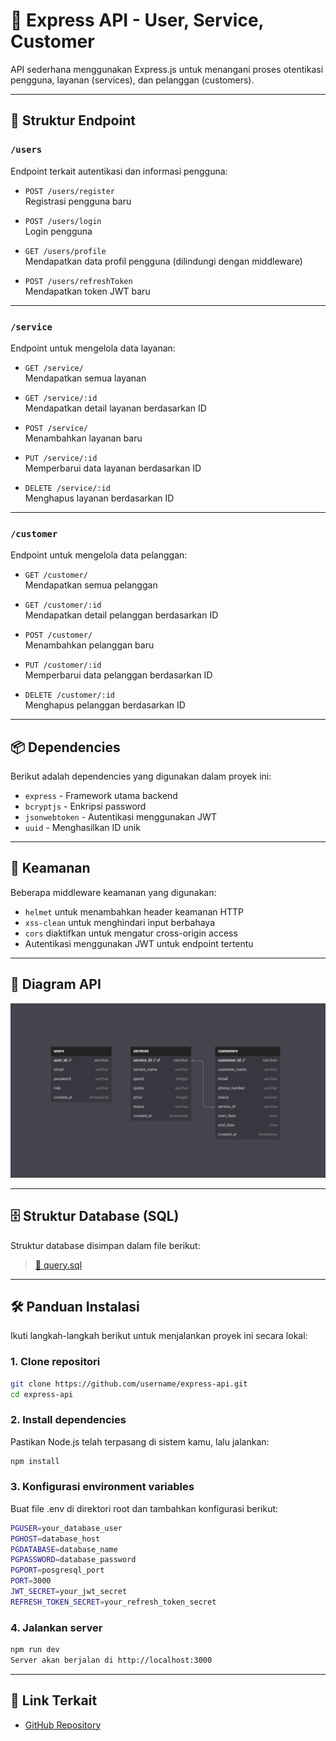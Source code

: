 # 🚀 Express API - User, Service, Customer

API sederhana menggunakan Express.js untuk menangani proses otentikasi pengguna, layanan (services), dan pelanggan (customers).

---

## 📁 Struktur Endpoint

### `/users`

Endpoint terkait autentikasi dan informasi pengguna:

- `POST /users/register`  
  Registrasi pengguna baru

- `POST /users/login`  
  Login pengguna

- `GET /users/profile`  
  Mendapatkan data profil pengguna (dilindungi dengan middleware)

- `POST /users/refreshToken`  
  Mendapatkan token JWT baru

---

### `/service`

Endpoint untuk mengelola data layanan:

- `GET /service/`  
  Mendapatkan semua layanan

- `GET /service/:id`  
  Mendapatkan detail layanan berdasarkan ID

- `POST /service/`  
  Menambahkan layanan baru

- `PUT /service/:id`  
  Memperbarui data layanan berdasarkan ID

- `DELETE /service/:id`  
  Menghapus layanan berdasarkan ID

---

### `/customer`

Endpoint untuk mengelola data pelanggan:

- `GET /customer/`  
  Mendapatkan semua pelanggan

- `GET /customer/:id`  
  Mendapatkan detail pelanggan berdasarkan ID

- `POST /customer/`  
  Menambahkan pelanggan baru

- `PUT /customer/:id`  
  Memperbarui data pelanggan berdasarkan ID

- `DELETE /customer/:id`  
  Menghapus pelanggan berdasarkan ID

---

## 📦 Dependencies

Berikut adalah dependencies yang digunakan dalam proyek ini:

- `express` - Framework utama backend
- `bcryptjs` - Enkripsi password
- `jsonwebtoken` - Autentikasi menggunakan JWT
- `uuid` - Menghasilkan ID unik

---

## 🔐 Keamanan

Beberapa middleware keamanan yang digunakan:

- `helmet` untuk menambahkan header keamanan HTTP
- `xss-clean` untuk menghindari input berbahaya
- `cors` diaktifkan untuk mengatur cross-origin access
- Autentikasi menggunakan JWT untuk endpoint tertentu

---

## 🧭 Diagram API

![Diagram API](src/assets/dbdiagram.io-CRM.PNG)

---

## 🗄️ Struktur Database (SQL)

Struktur database disimpan dalam file berikut:

> [📄 query.sql](./query.sql)

---

## 🛠️ Panduan Instalasi

Ikuti langkah-langkah berikut untuk menjalankan proyek ini secara lokal:

### 1. Clone repositori

```bash
git clone https://github.com/username/express-api.git
cd express-api
```

### 2. Install dependencies

Pastikan Node.js telah terpasang di sistem kamu, lalu jalankan:

```bash
npm install
```

### 3. Konfigurasi environment variables

Buat file .env di direktori root dan tambahkan konfigurasi berikut:

```bash
PGUSER=your_database_user
PGHOST=database_host
PGDATABASE=database_name
PGPASSWORD=database_password
PGPORT=posgresql_port
PORT=3000
JWT_SECRET=your_jwt_secret
REFRESH_TOKEN_SECRET=your_refresh_token_secret
```

### 4. Jalankan server

```bash
npm run dev
Server akan berjalan di http://localhost:3000
```

---

## 🔗 Link Terkait

- [GitHub Repository](https://github.com/msuryasyahruli/BE-Customer-Relationship-Management-)
